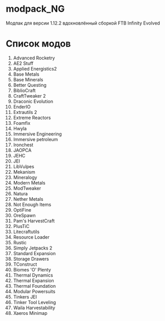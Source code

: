# modpack_NG
Модпак для версии 1.12.2 вдохновлённый сборкой FTB Infinity Evolved

# Список модов
1) Advanced Rocketry 
2) AE2 Stuff 
3) Applied Energistics2
4) Base Metals
5) Base Minerals 
6) Better Questing
7) BiblioCraft
8) CraftTweaker 2
9) Draconic Evolution
10) EnderIO
11) Extrautils 2
12) Extreme Reactors
13) Foamfix
14) Hwyla
15) Immersive Engineering
16) Immersive petroleum
17) Ironchest
18) JAOPCA
19) JEHC
20) JEI
21) LibVulpes
22) Mekanism
23) Mineralogy
24) Modern Metals
25) ModTweaker
26) Natura
27) Nether Metals
28) Not Enough Items
29) OptiFine
30) OreSpawn
31) Pam's HarvestCraft
32) PlusTiC
33) Litecraftutils
34) Resource Loader
35) Rustic
36) Simply Jetpacks 2
37) Standard Expansion
38) Storage Drawers
39) TConstruct
40) Biomes 'O' Plenty
41) Thermal Dynamics
42) Thermal Expansion
43) Thermal Foundation
44) Modular Powersuits
45) Tinkers JEI
46) Tinker Tool Leveling 
47) Waila Harvestability
48) Xaeros Minimap
